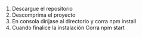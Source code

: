 1. Descargue el repositorio
2. Descomprima el proyecto
3. En consola diríjase al directorio y corra npm install
4. Cuando finalice la instalación Corra npm start
